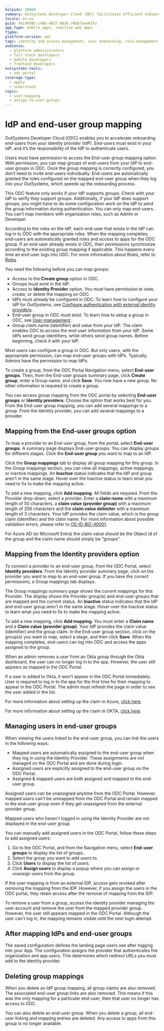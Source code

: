 ```yaml
---
helpids: 30469
summary: OutSystems Developer Cloud (ODC) facilitates efficient onboarding by enabling group mapping from identity providers to automate role assignments.
locale: en-us
guid: 84c9098b-c486-483f-9836-70b8faee63fa
app_type: mobile apps, reactive web apps
figma:
platform-version: odc
tags: identity and access management, user onboarding, role management, identity providers, group mapping
audience:
  - platform administrators
  - full stack developers
  - mobile developers
  - frontend developers
outsystems-tools:
  - odc portal
coverage-type:
  - apply
  - understand
topic:
  - user-mapping
  - assign-to-user-groups
---
```


# IdP and end-user group mapping

OutSystems Developer Cloud (ODC) enables you to accelerate onboarding end-users from your identity provider (IdP). End-users must exist in your IdP, and it’s the responsibility of the IdP to authenticate users.

Users must have permission to access the End-user group mapping option. With permission, you can map groups of end-users from your IdP to end-user groups in ODC. Once the group mapping is correctly configured, you don’t need to invite end-users individually. End-users are automatically granted the roles configured on the mapped end-user group when they log into your OutSystems, which speeds up the onboarding process.

<div class="info" markdown="1">

This ODC feature only works if your IdP supports groups. Check with your IdP to verify they support groups. Additionally, if your IdP does support groups, you might have to do some configuration work on the IdP to send the group information during authentication. You can only map end-users. You can’t map members with organization roles, such as Admin or Developer.

</div>

According to the roles on the IdP, each end-user that exists in the IdP can log in to ODC with the appropriate roles. When the mapping completes, end-users are automatically granted roles and access to apps for the ODC group. If an end-user already exists in ODC, their permissions synchronize according to the existing group mapping if applicable. This happens every time an end-user logs into ODC. For more information about Roles, refer to [Roles](../../user-management/roles.md)

You need the following before you can map groups:

* Access to the **Create group** option in ODC.
* Groups must exist in the IdP.
* Access to **Identity Provider** option. You must have permission to view, create, or delete the mapping on ODC.
* IdPs must already be configured in ODC. To learn how to configure your IdP for OutSystems, see [Configure authentication with external identity providers](intro.md).
* End-user group in ODC must exist. To learn how to setup a group in ODC, see [User-management](../../user-management/intro.md).
* Group claim name (identifier) and value from your IdP. The claim enables ODC to access the end-user information from your IdP. Some IdPs send group identifiers, while others send group names. Before beginning, check it with your IdP.

Most users can configure a group in ODC. But only users, with the appropriate permission, can map end-user groups with IdPs. Typically, Admins have the permission to map IdPs.

To create a group, from the ODC Portal Navigation menu, select **End-user groups**. Then, from the End-user groups summary page, click **Create group**, enter a Group name, and click **Save**. You now have a new group. No other information is required to create a group.

You can access group mapping from the ODC portal by selecting **End-user groups** or **Identity providers**. Choose the option that works best for you. From the End-user group mapping, you can add several mappings to a group. From the Identity provider, you can add several mappings to a provider.

## Mapping from the End-user groups option

To map a provider to an End-user group, from the portal, select **End-user groups**. A summary page displays End-user groups. You can display groups for different stages. Click the **End-user group** you want to map to an IdP.

Click the **Group mappings** tab to display all group mapping for this group. In the Group mappings section, you can view all mappings, active mappings, or inactive mappings. An **Inactive** status indicates that the IdP and group aren't in the same stage. Hover over the Inactive status to learn what you need to fix to make the mapping active.

To add a new mapping, click **Add mapping**. All fields are required. From the Provider drop-down, select a provider. Enter a **claim name** with a maximum length of 50 characters, a **claim value (provider group)** with a maximum length of 256 characters and the **claim value delimiter** with a maximum length of 3 characters. Your IdP provides the claim value, which is the group claim (identifier) and the claim name. For more information about possible validation errors, please refer to [OS-ID-BIZ-40001](https://success.outsystems.com/support/troubleshooting/incident_models/incident_models_outsystems_developer_cloud/os_id_biz_40001/).

<div class="info" markdown="1">

For Azure AD (or Microsoft Entra) the claim value should be the Object Id of the group and the claim name should simply be "groups".

</div>

## Mapping from the Identity providers option

To connect a provider to an end-user group, from the ODC Portal, select **Identity providers**. From the Identity provider summary page, click on the provider you want to map to an end-user group. If you have the correct permissions, a Group mappings tab displays.

The Group mappings summary page shows the current mappings for this Provider. The display shows the Provider group(s) and end-user groups that are mapped and the current status. An **Inactive** status indicates that the IdP and end-user group aren't in the same stage. Hover over the Inactive status to learn what you need to fix to make the mapping active.

To add a new mapping, click **Add mapping**. You must enter a **Claim name** and a **Claim value (provider group)**. Your IdP provides the claim value (identifier) and the group claim. In the End-user group section, click on the group(s) you want to map, select a stage, and then click **Save**. When the mapping completes, end-users can log into ODC and access the apps assigned to the group.

When an admin removes a user from an Okta group through the Okta dashboard, the user can no longer log in to the app. However, the user still appears as mapped in the ODC Portal.

If a user is added to Okta, it won't appear in the ODC Portal immediately. User is required to log in to the app for the first time for their mapping to appear in the ODC Portal. The admin must refresh the page in order to see the user added in the list.

For more information about setting up the claim in Azure, [click here](https://learn.microsoft.com/en-us/azure/active-directory/hybrid/connect/how-to-connect-fed-group-claims).

For more information about setting up the claim in OKTA, [click here](https://help.okta.com/asa/en-us/content/topics/adv_server_access/docs/group-management.htm).

## Managing users in end-user groups

When viewing the users linked to the end-user group, you can link the users in the following ways:

* Mapped users are automatically assigned to the end-user group when they log in using the Identity Provider. These assignments are not managed on the ODC Portal and are done during login. 
* Assigned users are explicitly assigned to the end-user group on the ODC Portal. 
* Assigned & mapped users are both assigned and mapped to the end-user group. 

Assigned users can be unassigned anytime from the ODC Portal. However, mapped users can't be unmapped from the ODC Portal and remain mapped to the end-user group even if they get unassigned from the external provider group.
 
<div class="info" markdown="1">

Mapped users who haven't logged in using the Identity Provider are not displayed in the end-user group. 

</div>

You can manually add assigned users in the ODC Portal, follow these steps to add assigned users:

1. Go to the ODC Portal, and from the Navigation menu, select **End-user groups** to display the list of groups.
1. Select the group you want to add users to.
1. Click **Users** to display the list of users. 
1. Click **Assign users** to display a popup where you can assign or unassign users from the group.

If the user mapping is from an external IDP, access gets revoked after removing the mapping from the IDP. However, if you assign the users in the ODC portal, they retain access after the removal of mapping from the IDP.

To remove a user from a group, access the identity provider managing the user account and remove the user from the mapped provider group. However, the user still appears mapped in the ODC Portal. Although the user can't log in, the mapping remains visible until the next login attempt.

## After mapping IdPs and end-user groups

The saved configuration defines the landing page users see after logging into your App. The configuration assigns the provider that authenticates the organization and app users. This determines which redirect URLs you must add to the identity provider.

## Deleting group mappings

When you delete an IdP group mapping, all group claims are also removed. The associated end-user group links are also removed. This means if this was the only mapping for a particular end-user, then that user no longer has access to ODC.

You can also delete an end-user group. When you delete a group, all end-user linking and mapping entries are deleted. Any access to apps from this group is no longer available.

